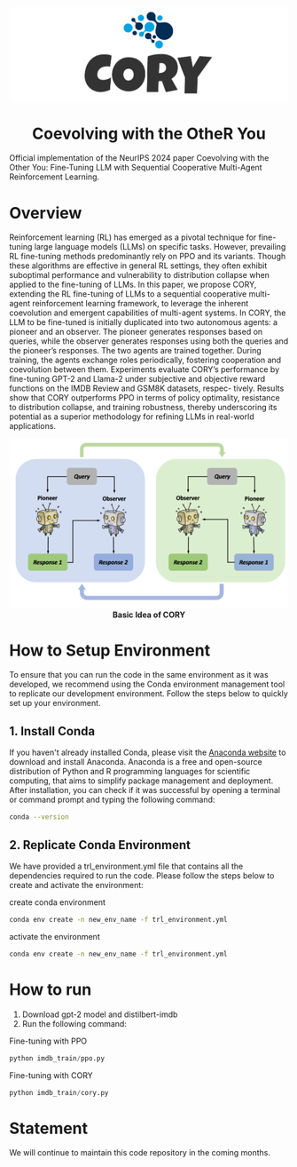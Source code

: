 ![CORY LOGO](img/CORY-LOGO.jpg)

<h1 align="center">Coevolving with the OtheR You</h1>

Official implementation of the NeurIPS 2024 paper Coevolving with the Other You: Fine-Tuning LLM
with Sequential Cooperative Multi-Agent
Reinforcement Learning.

# Overview

Reinforcement learning (RL) has emerged as a pivotal technique for fine-tuning
large language models (LLMs) on specific tasks. However, prevailing RL fine-tuning methods predominantly rely on PPO and its variants. Though these algorithms are effective in general RL settings, they often exhibit suboptimal performance and vulnerability to distribution collapse when applied to the fine-tuning of
LLMs. In this paper, we propose CORY, extending the RL fine-tuning of LLMs to
a sequential cooperative multi-agent reinforcement learning framework, to leverage
the inherent coevolution and emergent capabilities of multi-agent systems. In
CORY, the LLM to be fine-tuned is initially duplicated into two autonomous agents:
a pioneer and an observer. The pioneer generates responses based on queries, while
the observer generates responses using both the queries and the pioneer’s responses.
The two agents are trained together. During training, the agents exchange roles
periodically, fostering cooperation and coevolution between them. Experiments
evaluate CORY’s performance by fine-tuning GPT-2 and Llama-2 under subjective
and objective reward functions on the IMDB Review and GSM8K datasets, respec-
tively. Results show that CORY outperforms PPO in terms of policy optimality,
resistance to distribution collapse, and training robustness, thereby underscoring its
potential as a superior methodology for refining LLMs in real-world applications.

<p align="center">
  <img src="img/CORY-idea.png" alt="CORY Idea">
  <br>
  <b>Basic Idea of CORY</b>
</p>


# How to Setup Environment

To ensure that you can run the code in the same environment as it was developed, we recommend using the Conda environment management tool to replicate our development environment. Follow the steps below to quickly set up your environment.

## 1. Install Conda

If you haven't already installed Conda, please visit the [Anaconda website](https://www.anaconda.com/products/individual) to download and install Anaconda. Anaconda is a free and open-source distribution of Python and R programming languages for scientific computing, that aims to simplify package management and deployment. After installation, you can check if it was successful by opening a terminal or command prompt and typing the following command:

```bash
conda --version
```

## 2. Replicate Conda Environment

We have provided a trl_environment.yml file that contains all the dependencies required to run the code. Please follow the steps below to create and activate the environment:

create conda environment
```bash
conda env create -n new_env_name -f trl_environment.yml
```
activate the environment
```bash
conda env create -n new_env_name -f trl_environment.yml
```

# How to run
1. Download gpt-2 model and distilbert-imdb
2. Run the following command:

Fine-tuning with PPO
```python
python imdb_train/ppo.py
```
Fine-tuning with CORY
```python
python imdb_train/cory.py
```

# Statement

We will continue to maintain this code repository in the coming months.